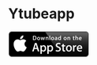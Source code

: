 Ytubeapp
========

![alt text](https://github.com/MStumpp/Ytube/blob/master/badge_ios.png "Download on the App Store")
